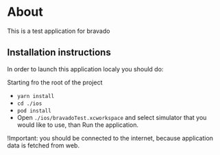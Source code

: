 # About

This is a test application for bravado

## Installation instructions

In order to launch this application localy you should do:

Starting fro the root of the project

- `yarn install`
- `cd ./ios`
- `pod install`
- Open `./ios/bravadoTest.xcworkspace` and select simulator that you would like to use, than Run the application.

!Important: you should be connected to the internet, because application data is fetched from web.
